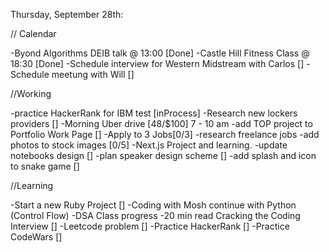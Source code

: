 Thursday, September 28th:

// Calendar

-Byond Algorithms DEIB talk @ 13:00 [Done]
-Castle Hill Fitness Class @ 18:30 [Done]
-Schedule interview for Western Midstream with Carlos []
-Schedule meetung with Will []

//Working

-practice HackerRank for IBM test [inProcess]
-Research new lockers providers []
-Morning Uber drive [48/$100] 7 - 10 am
-add TOP project to Portfolio Work Page []
-Apply to 3 Jobs[0/3]
-research freelance jobs
-add photos to stock images [0/5]
-Next.js Project and learning.
-update notebooks design []
-plan speaker design scheme []
-add splash and icon to snake game []

//Learning

-Start a new Ruby Project []
-Coding with Mosh continue with Python (Control Flow)
-DSA Class progress
-20 min read Cracking the Coding Interview []
-Leetcode problem []
-Practice HackerRank []
-Practice CodeWars []
